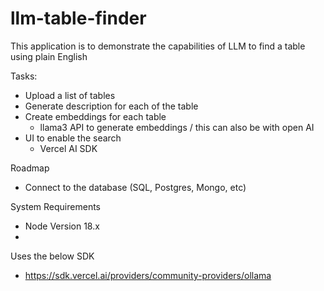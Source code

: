# llm-table-finder
This application is to demonstrate the capabilities of LLM to find a table using plain English


Tasks:

- Upload a list of tables
- Generate description for each of the table
- Create embeddings for each table
  - llama3 API to generate embeddings / this can also be with open AI
- UI to enable the search
  - Vercel AI SDK


Roadmap
- Connect to the database (SQL, Postgres, Mongo, etc)

System Requirements
- Node Version 18.x
- 

Uses the below SDK
- https://sdk.vercel.ai/providers/community-providers/ollama

